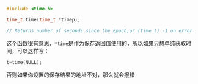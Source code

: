 ```c
#include <time.h>

time_t time(time_t *timep);

// Returns number of seconds since the Epoch,or (time_t) -1 on error
```

这个函数很有意思，`*time`是作为保存返回值使用的，所以如果只想单纯获取时间，可以这样写：

```c
t=time(NULL);
```

否则如果你设置的保存结果的地址不对，那么就会报错